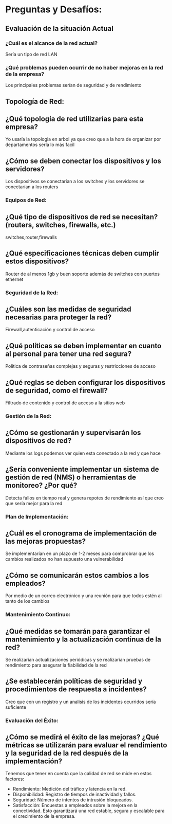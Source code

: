 # Preguntas y Desafíos:
## Evaluación de la situación Actual
### ¿Cuál es el alcance de la red actual?
Sería un tipo de red LAN
### ¿Qué problemas pueden ocurrir de no haber mejoras en la red de la empresa?
Los principales problemas serían de seguridad y de rendimiento

## Topología de Red:
## ¿Qué topología de red utilizarías para esta empresa?
Yo usaría la topologia en arbol ya que creo que a la hora de organizar por departamentos sería lo más facil
## ¿Cómo se deben conectar los dispositivos y los servidores?
Los dispositivos se conectarían a los switches y los servidores se conectarían a los routers


### Equipos de Red:
## ¿Qué tipo de dispositivos de red se necesitan? (routers, switches, firewalls, etc.)
switches,router,firewalls
## ¿Qué especificaciones técnicas deben cumplir estos dispositivos?
Router de al menos 1gb y buen soporte además de switches con puertos ethernet

### Seguridad de la Red:
## ¿Cuáles son las medidas de seguridad necesarias para proteger la red?
Firewall,autenticación y control de acceso
## ¿Qué políticas se deben implementar en cuanto al personal para tener una red segura?
Politica de contraseñas complejas y seguras y restricciones de acceso
## ¿Qué reglas se deben configurar los dispositivos de seguridad, como el firewall?
Filtrado de contenido y control de acceso a la sitios web

### Gestión de la Red:
## ¿Cómo se gestionarán y supervisarán los dispositivos de red?
Mediante los logs podemos ver quien esta conectado a la red y que hace
## ¿Sería conveniente implementar un sistema de gestión de red (NMS) o herramientas de monitoreo? ¿Por qué?
Detecta fallos en tiempo real y genera repotes de rendimiento así que creo que sería mejor para la red

### Plan de Implementación:
## ¿Cuál es el cronograma de implementación de las mejoras propuestas?
Se implementarían en un plazo de 1-2 meses para comprobrar que los cambios realizados no han supuesto una vulnerabilidad
## ¿Cómo se comunicarán estos cambios a los empleados?
Por medio de un correo electrónico y una reunión para que todos estén al tanto de los cambios

### Mantenimiento Continuo:
## ¿Qué medidas se tomarán para garantizar el mantenimiento y la actualización continua de la red?
Se realizarían actualizaciones periódicas y se realizarían pruebas de rendimiento para asegurar la fiabilidad de la red
## ¿Se establecerán políticas de seguridad y procedimientos de respuesta a incidentes?
Creo que con un registro y un analisis de los incidentes ocurridos sería suficiente

### Evaluación del Éxito:
## ¿Cómo se medirá el éxito de las mejoras? ¿Qué métricas se utilizarán para evaluar el rendimiento y la seguridad de la red después de la implementación?
Tenemos que tener en cuenta que la calidad de red se mide en estos factores:
- Rendimiento: Medición del tráfico y latencia en la red.
- Disponibilidad: Registro de tiempos de inactividad y fallos.
- Seguridad: Número de intentos de intrusión bloqueados.
- Satisfacción: Encuestas a empleados sobre la mejora en la conectividad.
Esto garantizará una red estable, segura y escalable para el crecimiento de la empresa.